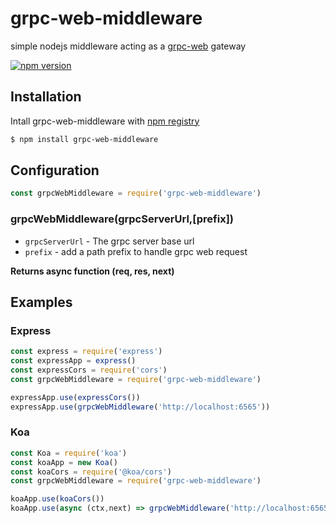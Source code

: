 # grpc-web-middleware

simple nodejs middleware acting as a [grpc-web](https://github.com/grpc/grpc-web) gateway

[![npm version](https://badge.fury.io/js/grpc-web-middleware.svg)](https://badge.fury.io/js/grpc-web-middleware)

## Installation

Intall grpc-web-middleware with [npm registry](https://www.npmjs.com/)

```sh
$ npm install grpc-web-middleware
```

## Configuration

```javascript
const grpcWebMiddleware = require('grpc-web-middleware')
```

### grpcWebMiddleware(grpcServerUrl,[prefix])

- `grpcServerUrl` - The grpc server base url
- `prefix` - add a path prefix to handle grpc web request 

**Returns async function (req, res, next)**

## Examples

### Express

```javascript
const express = require('express')
const expressApp = express()
const expressCors = require('cors')
const grpcWebMiddleware = require('grpc-web-middleware')

expressApp.use(expressCors())
expressApp.use(grpcWebMiddleware('http://localhost:6565'))
```



### Koa

```javascript
const Koa = require('koa')
const koaApp = new Koa()
const koaCors = require('@koa/cors')
const grpcWebMiddleware = require('grpc-web-middleware')

koaApp.use(koaCors())
koaApp.use(async (ctx,next) => grpcWebMiddleware('http://localhost:6565')(ctx.req,ctx.res,next))
```
